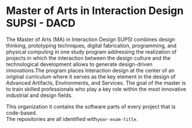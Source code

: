 # Master of Arts in Interaction Design<br>SUPSI - DACD

The Master of Arts (MA) in Interaction Design SUPSI combines design thinking, prototyping techniques, digital fabrication, programming, and physical computing in one study program addressing the realization of projects in which the interaction between the design culture and the technological development allows to generate design-driven innovations.The program places Interaction design at the center of an original curriculum where it serves as the key element in the design of Advanced Artifacts, Environments, and Services. The goal of the master is to train skilled professionals who play a key role within the most innovative industrial and design fields.

This organization it contains the software parts of every project that is code-based.<br>
The repositories are all identified with```year-exam-title```.
